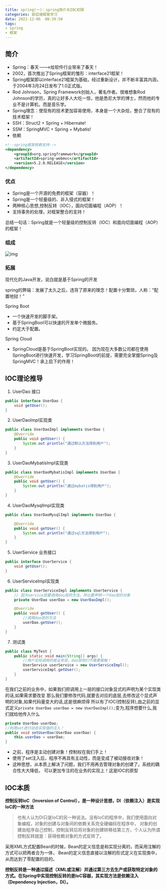 ```yaml
---
title: spring(一)：spring简介与IOC初探
categories: 前后端框架学习
data: 2022-12-06  08:39:50
tags: 
- spring
- 框架 
---
```


## 简介

- Spring：春天--->给软件行业带来了春天！
- 2002，首次推出了Spring框架的雏形：interface21框架！
- Spring框架即以interface21框架为基础，经过重新设计，并不断丰富其内涵，于2004年3月24日发布了1.0正式版。
- Rod Johnson，Spring Framework创始人，著名作者。很难想象Rod Johnson的学历，真的让好多人大吃一惊，他是悉尼大学的博士，然而他的专业不是计算机，而是音乐学。
- Spring理念：使现有的技术更加容易使用，本身是一个大杂烩，整合了现有的技术框架！
- SSH：Struct2 + Spring + Hibernate!
- SSM：SpringMVC + Spring + Mybatis!
- 依赖

```xml
<!--spring框架依赖支持-->
<dependency>
    <groupId>org.springframework</groupId>
    <artifactId>spring-webmvc</artifactId>
    <version>5.2.0.RELEASE</version>
</dependency>
```

### 优点

- Spring是一个开源的免费的框架（容器）！
- Spring是一个轻量级的、非入侵式的框架！
- 两种核心思想,控制反转（IOC），面向切面编程（AOP）！
- 支持事务的处理，对框架整合的支持！

总结一句话：Spring就是一个轻量级的控制反转（IOC）和面向切面编程（AOP）的框架！

### 组成

![img](https://hanser373.oss-cn-beijing.aliyuncs.com/img/202304132245470.png)

### 拓展

现代化的Java开发，说白就是基于Spring的开发

spring的弊端：发展了太久之后，违背了原来的理念！配置十分繁琐，人称：“配置地狱！”

Spring Boot

- 一个快速开发的脚手架。
- 基于SpringBoot可以快速的开发单个微服务。
- 约定大于配置。

Spring Cloud

- SpringCloud是基于SpringBoot实现的。 因为现在大多数公司都在使用SpringBoot进行快速开发，学习SpringBoot的前提，需要完全掌握Spring及SpringMVC！承上启下的作用！

## IOC理论推导

1. UserDao 接口

```java
public interface UserDao {
    void getUser();
}
```

2. UserDaoImpl实现类

```java
public class UserDaoImpl implements UserDao {
    @Override
    public void getUser() {
        System.out.println("通过默认方法得到用户");
    }
}
```

3. UserDaoMybatisImpl实现类

```java
public class UserDaoMybatisImpl implements UserDao {
    @Override
    public void getUser() {
        System.out.println("通过mybatis得到用户");
    }
}
```

4. UserDaoMysqlImpl实现类

```java
public class UserDaoMysqlImpl implements UserDao {

    @Override
    public void getUser() {
        System.out.println("通过sql方法得到用户");
    }
}
```

5. UserService 业务接口

```java
public interface UserService {
    void getUser();
}
```

6. UserServiceImpl实现类

```java
public class UserServiceImpl implements UserService {
    // 因为service层要调用dao层的方法，所以要声明一个dao层的对象
    private UserDao userDao = new UserDaoImpl();

    @Override
    public void getUser() {
        //调用dao层的方法
        userDao.getUser();
    }
}
```

7. 测试类

```java
public class MyTest {
    public static void main(String[] args) {
        //用户实际调用的是业务层，dao层他们不需要接触！
        UserService userService = new UserServiceImpl();
        userServiceImpl.getUser();
    }
}
```

在我们之前的业务中，如果我们把调用上一层的接口对象显式的声明为某个实现类的话,如果需求要改变 那么我们要修改代码,就要去对应的底层,去修改这个显式声明的对象,如果代码量变大的话,这是很麻烦得 所以有了IOC(控制反转),由之前的显式定义`private UserDao userDao = new UserDaoImpl();`变为,程序想要什么,我们就给他传入什么

```java
private UserDao userDao;
//利用set进行动态实现值的注入！
public void setUserDao(UserDao userDao) {
    this.userDao = userDao;
}
```

- 之前，程序是主动创建对象！控制权在我们手上！
- 使用了set注入后，程序不再具有主动性，而是变成了被动接收对象！
- 这种思想，从本质上解决了问题，我们不用再去管理对象的创建了。系统的耦合性大大降低， 可以更加专注的在业务的实现上！这是IOC的原型

## IOC本质

**控制反转IoC（Inversion of Control），是一种设计思想，DI（依赖注入）是实现IoC的一种方法**

> 也有人认为DI只是IoC的另一种说法。没有IoC的程序中，我们使用面向对象编程，对象的创建与对象间的依赖关系完全硬编码在程序中，
> 对象的创建由程序自己控制，控制反转后将对象的创建转移给第三方，个人认为所谓控制反转就是：获得依赖对象的方式反转了。

采用XML方式配置Bean的时候，Bean的定义信息是和实现分离的，而采用注解的方式可以把两者合为一体，
Bean的定义信息直接以注解的形式定义在实现类中，从而达到了零配置的目的。

**控制反转是一种通过描述（XML或注解）并通过第三方去生产或获取特定对象的方式。在Spring中实现控制反转的是IoC容器，其实现方法是依赖注入（Dependency Injection，DI）。**





